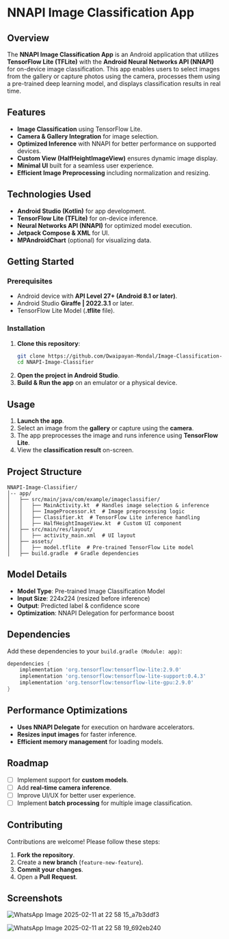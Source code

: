 # NNAPI Image Classification App

## Overview
The **NNAPI Image Classification App** is an Android application that utilizes **TensorFlow Lite (TFLite)** with the **Android Neural Networks API (NNAPI)** for on-device image classification. This app enables users to select images from the gallery or capture photos using the camera, processes them using a pre-trained deep learning model, and displays classification results in real time.

## Features
- **Image Classification** using TensorFlow Lite.
- **Camera & Gallery Integration** for image selection.
- **Optimized Inference** with NNAPI for better performance on supported devices.
- **Custom View (HalfHeightImageView)** ensures dynamic image display.
- **Minimal UI** built for a seamless user experience.
- **Efficient Image Preprocessing** including normalization and resizing.

## Technologies Used
- **Android Studio (Kotlin)** for app development.
- **TensorFlow Lite (TFLite)** for on-device inference.
- **Neural Networks API (NNAPI)** for optimized model execution.
- **Jetpack Compose & XML** for UI.
- **MPAndroidChart** (optional) for visualizing data.

## Getting Started
### Prerequisites
- Android device with **API Level 27+ (Android 8.1 or later)**.
- Android Studio **Giraffe | 2022.3.1** or later.
- TensorFlow Lite Model (**.tflite** file).

### Installation
1. **Clone this repository**:
   ```sh
   git clone https://github.com/Dwaipayan-Mondal/Image-Classification-APP.git
   cd NNAPI-Image-Classifier
   ```
2. **Open the project in Android Studio**.
3. **Build & Run the app** on an emulator or a physical device.

## Usage
1. **Launch the app**.
2. Select an image from the **gallery** or capture using the **camera**.
3. The app preprocesses the image and runs inference using **TensorFlow Lite**.
4. View the **classification result** on-screen.

## Project Structure
```
NNAPI-Image-Classifier/
│-- app/
│   ├── src/main/java/com/example/imageclassifier/
│   │   ├── MainActivity.kt  # Handles image selection & inference
│   │   ├── ImageProcessor.kt  # Image preprocessing logic
│   │   ├── Classifier.kt  # TensorFlow Lite inference handling
│   │   ├── HalfHeightImageView.kt  # Custom UI component
│   ├── src/main/res/layout/
│   │   ├── activity_main.xml  # UI layout
│   ├── assets/
│   │   ├── model.tflite  # Pre-trained TensorFlow Lite model
│   ├── build.gradle  # Gradle dependencies
```

## Model Details
- **Model Type**: Pre-trained Image Classification Model
- **Input Size**: 224x224 (resized before inference)
- **Output**: Predicted label & confidence score
- **Optimization**: NNAPI Delegation for performance boost

## Dependencies
Add these dependencies to your `build.gradle (Module: app)`:
```gradle
dependencies {
    implementation 'org.tensorflow:tensorflow-lite:2.9.0'
    implementation 'org.tensorflow:tensorflow-lite-support:0.4.3'
    implementation 'org.tensorflow:tensorflow-lite-gpu:2.9.0'
}
```

## Performance Optimizations
- **Uses NNAPI Delegate** for execution on hardware accelerators.
- **Resizes input images** for faster inference.
- **Efficient memory management** for loading models.

## Roadmap
- [ ] Implement support for **custom models**.
- [ ] Add **real-time camera inference**.
- [ ] Improve UI/UX for better user experience.
- [ ] Implement **batch processing** for multiple image classification.

## Contributing
Contributions are welcome! Please follow these steps:
1. **Fork the repository**.
2. Create a **new branch** (`feature-new-feature`).
3. **Commit your changes**.
4. Open a **Pull Request**.


## Screenshots
![WhatsApp Image 2025-02-11 at 22 58 15_a7b3ddf3](https://github.com/user-attachments/assets/717130cb-2550-4974-b233-5fe4d92d9a6b) 


![WhatsApp Image 2025-02-11 at 22 58 19_692eb240](https://github.com/user-attachments/assets/18b89958-c0ac-4295-9a23-86cb573eee51)





